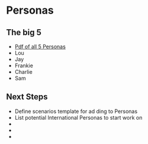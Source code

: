 # Personas

## The big 5
- [Pdf of all 5 Personas](/files/5personas.pdf)
- Lou
- Jay
- Frankie
- Charlie
- Sam

## Next Steps
- Define scenarios template for ad ding to Personas
- List potential International Personas to start work on
- 
-
-
